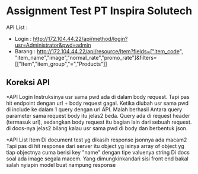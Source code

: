 # Assignment Test PT Inspira Solutech

API List :
* Login : http://172.104.44.22/api/method/login?usr=Administrator&pwd=admin
* Barang : http://172.104.44.22/api/resource/Item?fields=["item_code", "item_name","image","normal_rate","promo_rate"]&filters=[["Item","item_group","=","Products"]]

## Koreksi API
*API Login 
Instruksinya usr sama pwd ada di dalam body request. Tapi pas hit endpoint dengan url + body request gagal. 
Ketika diubah usr sama pwd di include ke dalam 1 query dengan url API. Malah berhasil
Antara query parameter sama request body itu jelas2 beda.
Query ada di request header (termasuk url), sedangkan body request itu bagian lain dari sebuah request. 
di docs-nya jelas2 bilang kalau usr sama pwd di body dan berbentuk json.

*API List Item
Di document test yg dikasih response jsonnya ada macam2
Tapi pas di hit response dari server itu object yg isinya array of object yg tiap objectnya cuma berisi key "name" dengan tipe valuenya string
Di docs soal ada image segala macem. Yang dimungkinkandari sisi front end bakal salah nyiapin model buat nampung response
